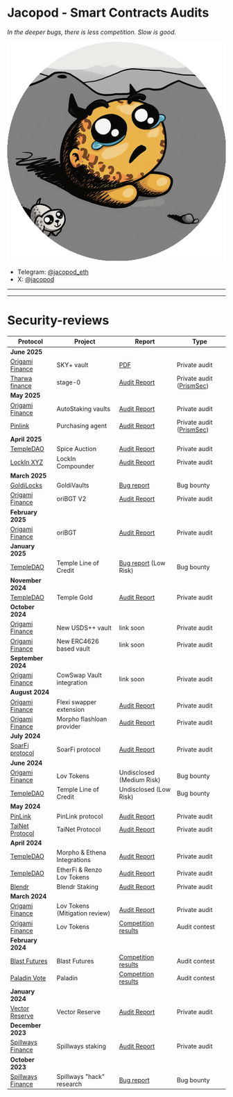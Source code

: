 # Jacopod - Smart Contracts Audits

_In the deeper bugs, there is less competition. Slow is good._

![image](logo_rounded.png)


- Telegram: [@jacopod_eth](https://t.me/jacopod_eth)
- X: [@jacopod](https://x.com/jacolansac)

----

---
# Security-reviews

| Protocol                                                         | Project                        | Report                                                                                                                                           | Type          |
| ---------------------------------------------------------------- | ------------------------------ | ------------------------------------------------------------------------------------------------------------------------------------------------ | ------------- |
| **June 2025**                                                    |                                |                                                                                                                                                  |               |
| [Origami Finance](https://origami.finance/)                      | SKY+ vault                     | [PDF](solo/origami/audit-report_OrigamiFinance_SKY_jacopod.pdf)                                                                         | Private audit |
| [Tharwa finance](https://www.tharwa.finance/)                    | stage-0                        | [Audit Report](solo/tha-rwa/audit-report.pdf)                                                                                                    | Private audit ([PrismSec](https://www.prismsec.xyz/)) |
| **May 2025**                                                     |                                |                                                                                                                                                  |               |
| [Origami Finance](https://origami.finance/)                      | AutoStaking vaults             | [Audit Report](solo/origami/audit-report_OrigamiFinance_AutoStakingVaults_jacopod.pdf)                                                           | Private audit |
| [Pinlink](https://pinlink.ai/)                                   | Purchasing agent               | [Audit Report](solo/pinlink/audit-prism-Pinlink_AutoCompoundingAgent.pdf)                                                                                             | Private audit ([PrismSec](https://www.prismsec.xyz/)) |
| **April 2025**                                                   |                                |                                                                                                                                                  |               |
| [TempleDAO](https://templedao.link/)                             | Spice Auction                  | [Audit Report](solo/temple/templeGold/temple-gold-spice-auction-updates.md)                                                                      | Private audit |
| [LockIn XYZ](https://x.com/lockinxyz?s=21)                       | LockIn Compounder              | [Audit Report](solo/lockin-xyz/lockin-audit-report.md)                                                                                           | Private audit |
| **March 2025**                                                   |                                |                                                                                                                                                  |               |
| [GoldiLocks](https://www.goldilocksdao.io/)                      | GoldiVaults                    | [Bug report](https://gist.github.com/JacoboLansac/a919110ede3642f5f90797cea002b7f0)                                                              | Bug bounty    |
| [Origami Finance](https://origami.finance/)                      | oriBGT V2                      | [Audit Report](solo/origami/oriBGT-V2-audit-report.md)                                                                                           | Private audit |
| **February 2025**                                                |                                |                                                                                                                                                  |               |
| [Origami Finance](https://origami.finance/)                      | oriBGT                         | [Audit Report](solo/origami/oriBGT-audit-report.md)                                                                                              | Private audit |
| **January 2025**                                                 |                                |                                                                                                                                                  |               |
| [TempleDAO](https://templedao.link/)                             | Temple Line of Credit          | [Bug report](https://app.hats.finance/profile/0xjacopod) (Low Risk)                                                                              | Bug bounty    |
| **November 2024**                                                |                                |                                                                                                                                                  |               |
| [TempleDAO](https://templedao.link/)                             | Temple Gold                    | [Audit Report](solo/temple/templeGold/temple-gold-report.md)                                                                                     | Private audit |
| **October 2024**                                                 |                                |                                                                                                                                                  |               |
| [Origami Finance](https://origami.finance/)                      | New USDS++ vault               | link soon                                                                                                                                        | Private audit |
| [Origami Finance](https://origami.finance/)                      | New ERC4626 based vault        | link soon                                                                                                                                        | Private audit |
| **September 2024**                                               |                                |                                                                                                                                                  |               |
| [Origami Finance](https://origami.finance/)                      | CowSwap Vault integration      | link soon                                                                                                                                        | Private audit |
| **August 2024**                                                  |                                |                                                                                                                                                  |               |
| [Origami Finance](https://origami.finance/)                      | Flexi swapper extension        | [Audit Report](solo/origami/origami-flexi-swapper-review.md)                                                                                     | Private audit |
| [Origami Finance](https://origami.finance/)                      | Morpho flashloan provider      | [Audit Report]()                                                                                                                                 | Private audit |
| **July 2024**                                                    |                                |                                                                                                                                                  |               |
| [SoarFi protocol](https://coinmarketcap.com/currencies/soar-fi/) | SoarFi protocol                | [Audit Report](solo/soar-review.md)                                                                                                              | Private audit |
| **June 2024**                                                    |                                |                                                                                                                                                  |               |
| [Origami Finance](https://origami.finance/)                      | Lov Tokens                     | Undisclosed (Medium Risk)                                                                                                                        | Bug bounty    |
| [TempleDAO](https://templedao.link/)                             | Temple Line of Credit          | Undisclosed (Low Risk)                                                                                                                           | Bug bounty    |
| **May 2024**                                                     |                                |                                                                                                                                                  |               |
| [PinLink](https://pinlink.ai/)                                   | PinLink protocol               | [Audit Report](solo/pinlink-phase1-audit.md)                                                                                                     | Private audit |
| [TaiNet Protocol](https://tainet.gitbook.io/tainet-whitepaper)   | TaiNet Protocol                | [Audit Report](solo/tai-net-ytao.md)                                                                                                             | Private audit |
| **April 2024**                                                   |                                |                                                                                                                                                  |               |
| [TempleDAO](https://templedao.link/)                             | Morpho & Ethena Integrations   | [Audit Report](solo/temple-origami-morpho-integration-review.md)                                                                                 | Private audit |
| [TempleDAO](https://templedao.link/)                             | EtherFi & Renzo Lov Tokens     | [Audit Report](https://github.com/JacoboLansac/audits/blob/main/README.md)                                                                       | Private audit |
| [Blendr](https://www.blendr.network/)                            | Blendr Staking                 | [Audit Report](solo/blendr-staking.md)                                                                                                           | Private audit |
| **March 2024**                                                   |                                |                                                                                                                                                  |               |
| [Origami Finance](https://origami.finance/)                      | Lov Tokens (Mitigation review) | [Audit Report](solo/origami-lov-mitigation-review.md)                                                                                            | Private audit |
| [Origami Finance](https://origami.finance/)                      | Lov Tokens                     | [Competition results](https://app.hats.finance/audit-competitions/origami-0x998f1b716a5022be026ca6b919c0ddf45ca31abd/leaderboard)                | Audit contest |
| **February 2024**                                                |                                |                                                                                                                                                  |               |
| [Blast Futures](https://blastfutures.com/)                       | Blast Futures                  | [Competition results](https://app.hats.finance/audit-competitions/blast-futures-exchange-0x97895c329b950755566ddcdad3395caaea395074/leaderboard) | Audit contest |
| [Paladin Vote](https://paladin.vote/#/)                          | Paladin                        | [Competition results](https://app.hats.finance/audit-competitions/paladin-0x1610bfde27e57b068af7f38aec3d2a7b1d146989/leaderboard)                | Audit contest |
| **January 2024**                                                 |                                |                                                                                                                                                  |               |
| [Vector Reserve](https://linktr.ee/kernelprotocol)               | Vector Reserve                 | [Audit Report](solo/vector-reserve.md)                                                                                                           | Private audit |
| **December 2023**                                                |                                |                                                                                                                                                  |               |
| [Spillways Finance](https://spillways.finance)                   | Spillways staking              | [Audit Report](solo/spillways-staking.md)                                                                                                        | Private audit |
| **October 2023**                                                 |                                |                                                                                                                                                  |               |
| [Spillways Finance](https://spillways.finance)                   | Spillways "hack" research      | [Bug report](solo/spillways-hack.md)                                                                                                             | Bug bounty    |

